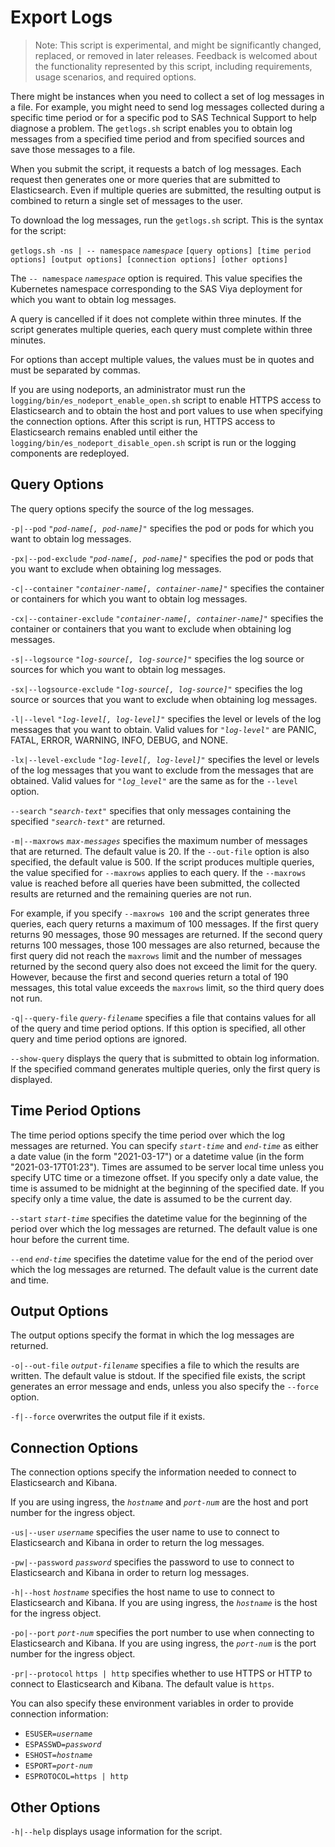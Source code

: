 # Export Logs

>Note: This script is experimental, and might be significantly changed, replaced, or removed in later releases. Feedback is welcomed about the functionality represented by this script, including requirements, usage scenarios, and required options. 

There might be instances when you need to collect a set of log messages in a file. For 
example, you might need to send log messages collected during a specific time period or for a specific pod to SAS Technical Support to help diagnose a problem. The `getlogs.sh` script enables you to obtain log messages from a specified time period and from specified sources and save those messages to a file. 

When you submit the script, it requests a batch of log messages. Each request then generates one or more queries that are submitted to Elasticsearch. Even if multiple queries are submitted, the resulting output is combined to return a single set of messages to the user.

To download the log messages, run the `getlogs.sh` script. This is the syntax for the script:

`getlogs.sh -ns | -- namespace` *`namespace`* `[query options] [time period options] [output options] [connection options] [other options]`

The `-- namespace` *`namespace`* option is required. This value specifies the Kubernetes namespace corresponding to the SAS Viya deployment for which you want to obtain log messages.

A query is cancelled if it does not complete within three minutes. If the script generates multiple queries, each query must complete within three minutes.

For options than accept multiple values, the values must be in quotes and must be separated by commas. 

If you are using nodeports, an administrator must run the `logging/bin/es_nodeport_enable_open.sh` 
script to enable HTTPS access to Elasticsearch and to obtain the host and port values to use when specifying the connection options. After this script is run, HTTPS access to Elasticsearch remains enabled until either the `logging/bin/es_nodeport_disable_open.sh` script is run or the logging components are redeployed.

## Query Options

The query options specify the source of the log messages.

`-p|--pod` *`"pod-name[, pod-name]"`*
specifies the pod or pods for which you want to obtain log messages.

`-px|--pod-exclude` *`"pod-name[, pod-name]"`*
specifies the pod or pods that you want to exclude when obtaining log messages.

`-c|--container` *`"container-name[, container-name]"`*
specifies the container or containers for which you want to obtain log messages.

`-cx|--container-exclude` *`"container-name[, container-name]"`*
specifies the container or containers that you want to exclude when obtaining log messages.

`-s|--logsource` *`"log-source[, log-source]"`*
specifies the log source or sources for which you want to obtain log messages.

`-sx|--logsource-exclude` *`"log-source[, log-source]"`*
specifies the log source or sources that you want to exclude when obtaining log messages.

`-l|--level` *`"log-level[, log-level]"`*
specifies the level or levels of the log messages that you want to obtain. Valid values for 
*`"log-level"`* are PANIC, FATAL, ERROR, WARNING, INFO, DEBUG, and NONE.

`-lx|--level-exclude` *`"log-level[, log-level]"`*
specifies the level or levels of the log messages that you want to exclude from the messages that are obtained. Valid values for *`"log_level"`* are the same as for the `--level` option.

`--search` *`"search-text"`*
specifies that only messages containing the specified *`"search-text"`* are returned.

`-m|--maxrows` *`max-messages`*
specifies the maximum number of messages that are returned. The default value is 20. If the `--out-file` option is also specified, the default value is 500. If the script produces multiple queries, the value specified for `--maxrows` applies to each query. If the `--maxrows` value is reached before all queries have been submitted, the collected results are returned and the remaining queries are not run. 

For example, if you specify `--maxrows 100` and the script generates three queries, each query returns a maximum of 100 messages. If the first query returns 90 messages, those 90 messages are returned. If the second query returns 100 messages, those 100 messages are also returned, because the first query did not reach the `maxrows` limit and the number of messages returned by the second query also does not exceed the limit for the query. However, because the first and second queries return a total of 190 messages, this total value exceeds the `maxrows` limit, so the third query does not run.

`-q|--query-file` *`query-filename`*
specifies a file that contains values for all of the query and time period options. If this option is specified, all other query and time period options are ignored.

`--show-query`
displays the query that is submitted to obtain log information. If the specified command generates multiple queries, only the first query is displayed.

## Time Period Options

The time period options specify the time period over which the log messages are returned.
You can specify *`start-time`* and *`end-time`* as either a date value (in the form "2021-03-17") or a datetime value (in the form "2021-03-17T01:23"). Times are assumed to be server local time unless you specify UTC time or a timezone offset. If you specify only a date value, the time is assumed to be midnight at the beginning of the specified date. If you specify only a time value, the date is assumed to be the current day. 

`--start` *`start-time`*
specifies the datetime value for the beginning of the period over which the log messages are returned. The default value is one hour before the current time. 

`--end` *`end-time`*
specifies the datetime value for the end of the period over which the log messages are returned. 
The default value is the current date and time.

## Output Options

The output options specify the format in which the log messages are returned.

`-o|--out-file` *`output-filename`*
specifies a file to which the results are written. The default value is stdout. If the specified file exists, the script generates an error message and ends, unless you also specify the `--force` option.

`-f|--force`
overwrites the output file if it exists.

## Connection Options

The connection options specify the information needed to connect to Elasticsearch and Kibana.

If you are using ingress, the *`hostname`* and *`port-num`* are the host and port number for the ingress object.

`-us|--user` *`username`* 
specifies the user name to use to connect to Elasticsearch and Kibana in order to return the log messages.

`-pw|--password` *`password`*
specifies the password to use to connect to Elasticsearch and Kibana in order to return log messages.

`-h|--host` *`hostname`*
specifies the host name to use to connect to Elasticsearch and Kibana. If you are using ingress, the *`hostname`* is the host for the ingress object.

`-po|--port` *`port-num`*
specifies the port number to use when connecting to Elasticsearch and Kibana. If you are using ingress, the *`port-num`* is the port number for the ingress object.

`-pr|--protocol` `https | http`
specifies whether to use HTTPS or HTTP to connect to Elasticsearch and Kibana. The default value is `https`.

You can also specify these environment variables in order to provide connection information:
- `ESUSER=`*`username`*
- `ESPASSWD=`*`password`*
- `ESHOST=`*`hostname`*
- `ESPORT=`*`port-num`* 
- `ESPROTOCOL=https | http`

## Other Options

`-h|--help`
displays usage information for the script.

